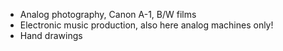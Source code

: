 - Analog photography, Canon A-1, B/W films
- Electronic music production, also here analog machines only!
- Hand drawings
